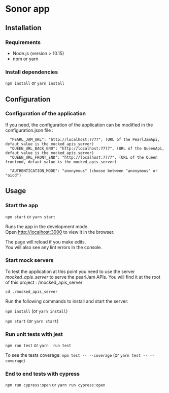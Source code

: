 # Sonor app

## Installation

### Requirements

- Node.js (version > 10.15)
- npm or yarn

### Install dependencies

`npm install` or `yarn install`

## Configuration

### Configuration of the application

If you need, the configuration of the application can be modified in the configuration.json file :

```shell
  "PEARL_JAM_URL": "http://localhost:7777", (URL of the PearlJamApi, defaut value is the mocked_apis_server)
  "QUEEN_URL_BACK_END": "http://localhost:7777", (URL of the QueenApi, defaut value is the mocked_apis_server)
  "QUEEN_URL_FRONT_END": "http://localhost:7777", (URL of the Queen frontend, defaut value is the mocked_apis_server)

  "AUTHENTICATION_MODE": "anonymous" (choose between "anonymous" or "oicd")
```

## Usage

### Start the app

`npm start` or `yarn start`

Runs the app in the development mode.<br />
Open [http://localhost:3000](http://localhost:3000) to view it in the browser.

The page will reload if you make edits.<br />
You will also see any lint errors in the console.

### Start mock servers

To test the application at this point you need to use the server _mocked_apis_server_ to serve the pearlJam APIs.
You will find it at the root of this project : /mocked_apis_server

`cd ./mocked_apis_server`

Run the following commands to install and start the server:

`npm install` (or `yarn install`)

`npm start` (or `yarn start`)

### Run unit tests with jest

`npm run test` or `yarn  run test`

To see the tests coverage:
`npm test -- --coverage` (or `yarn test -- --coverage`)

### End to end tests with cypress

`npm run cypress:open` or `yarn run cypress:open`
